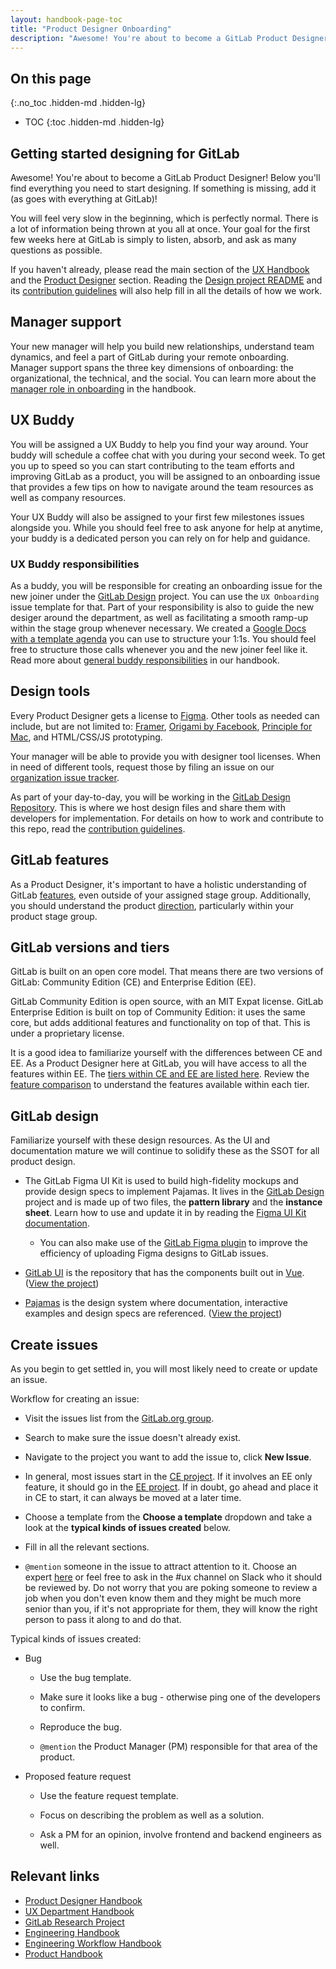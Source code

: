 ```yaml
---
layout: handbook-page-toc
title: "Product Designer Onboarding"
description: "Awesome! You're about to become a GitLab Product Designer! Below you'll find everything you need to start designing."
---
```


## On this page
{:.no_toc .hidden-md .hidden-lg}

- TOC
{:toc .hidden-md .hidden-lg}

## Getting started designing for GitLab

Awesome! You're about to become a GitLab Product Designer!
Below you'll find everything you need to start designing.
If something is missing, add it (as goes with everything at GitLab)!

You will feel very slow in the beginning, which is perfectly normal. There is a lot of information being thrown at you all at once. Your goal for the first few weeks here at GitLab is simply to listen, absorb, and ask as many questions as possible. 

If you haven't already, please read the main section of the [UX Handbook](/handbook/product/ux/) and the [Product Designer](/handbook/product/ux/product-designer/) section. Reading the [Design project README](https://gitlab.com/gitlab-org/gitlab-design/blob/master/README.md) and its [contribution guidelines][gitlab-design-contrib] will also help fill in all the details of how we work.

## Manager support

Your new manager will help you build new relationships, understand team dynamics, and feel a part of GitLab during your remote onboarding. Manager support spans the three key dimensions of onboarding: the organizational, the technical, and the social. You can learn more about the [manager role in onboarding](/company/culture/all-remote/onboarding/#the-managers-role-in-onboarding) in the handbook.

## UX Buddy

You will be assigned a UX Buddy to help you find your way around. Your buddy will schedule a coffee chat with you during your second week. To get you up to speed so you can start contributing to the team efforts and improving GitLab as a product, you will be assigned to an onboarding issue that provides a few tips on how to navigate around the team resources as well as company resources.

Your UX Buddy will also be assigned to your first few milestones issues alongside you. While you should feel free to ask anyone for help at anytime, your buddy is a dedicated person you can rely on for help and guidance.

### UX Buddy responsibilities

As a buddy, you will be responsible for creating an onboarding issue for the new joiner under the [GitLab Design][gitlab-design] project. You can use the `UX Onboarding` issue template for that. Part of your responsibility is also to guide the new desiger around the department, as well as facilitating a smooth ramp-up within the stage group whenever necessary. We created a [Google Docs with a template agenda](https://drive.google.com/drive/u/1/search?q=UX%20Buddy%20(template)) you can use to structure your 1:1s. You should feel free to structure those calls whenever you and the new joiner feel like it. Read more about [general buddy responsibilities](/handbook/people-group/general-onboarding/onboarding-buddies/) in our handbook.

## Design tools

Every Product Designer gets a license to [Figma](https://www.figma.com/). Other tools as needed can include,
but are not limited to: [Framer](https://framer.com/), [Origami by Facebook](http://origami.design/),
[Principle for Mac](http://principleformac.com/), and HTML/CSS/JS prototyping.

Your manager will be able to provide you with designer tool licenses. When in need of different tools, request those by filing an issue on our
[organization issue tracker](https://gitlab.com/gitlab-com/organization/issues).

As part of your day-to-day, you will be working in the [GitLab Design Repository][gitlab-design]. This is where we host design files and share them with developers for implementation. For details on how to work and contribute to this repo, read the [contribution guidelines][gitlab-design-contrib]. 

## GitLab features

As a Product Designer, it's important to have a holistic understanding of GitLab [features](/features/), even outside of your assigned stage group. Additionally, you should understand the product [direction](/direction/), particularly within your product stage group.

## GitLab versions and tiers

GitLab is built on an open core model. That means there are two versions of GitLab: Community Edition (CE) and Enterprise Edition (EE).

GitLab Community Edition is open source, with an MIT Expat license. GitLab Enterprise Edition is built on top of Community Edition: it uses the same core, but adds additional features and functionality on top of that. This is under a proprietary license.

It is a good idea to familiarize yourself with the differences between CE and EE. As a Product Designer here at GitLab, you will have access to all the features within EE. The [tiers within CE and EE are listed here](/handbook/marketing/brand-and-product-marketing/product-and-solution-marketing/tiers/). Review the [feature comparison](/pricing/feature-comparison/) to understand the features available within each tier.

## GitLab design

Familiarize yourself with these design resources. As the UI and documentation mature we will continue to solidify these as the SSOT for all product design.

* The GitLab Figma UI Kit is used to build high-fidelity mockups and provide design specs to implement Pajamas. It lives in the [GitLab Design][gitlab-design] project and is made up of two files, the **pattern library** and the **instance sheet**. Learn how to use and update it in by reading the [Figma UI Kit documentation](https://gitlab.com/gitlab-org/gitlab-services/design.gitlab.com/-/blob/main/doc/pajamas-ui-kit.md). 
    * You can also make use of the [GitLab Figma plugin](https://www.figma.com/community/plugin/860845891704482356/GitLab) to improve the efficiency of uploading Figma designs to GitLab issues.

* [GitLab UI](https://gitlab-org.gitlab.io/gitlab-ui/) is the repository that has the components built out in [Vue](https://vuejs.org/). ([View the project](https://gitlab.com/gitlab-org/gitlab-ui))

* [Pajamas](https://design.gitlab.com) is the design system where documentation, interactive examples and design specs are referenced. ([View the project](https://gitlab.com/gitlab-org/gitlab-services/design.gitlab.com))

## Create issues
As you begin to get settled in, you will most likely need to create or update an issue.

Workflow for creating an issue:

* Visit the issues list from the [GitLab.org group](https://gitlab.com/groups/gitlab-org/-/issues).

* Search to make sure the issue doesn't already exist.

* Navigate to the project you want to add the issue to, click **New Issue**.

* In general, most issues start in the [CE project](https://gitlab.com/gitlab-org/gitlab-ce). If it involves an EE only feature, it should go in the [EE project](https://gitlab.com/gitlab-org/gitlab-ee). If in doubt, go ahead and place it in CE to start, it can always be moved at a later time.

* Choose a template from the **Choose a template** dropdown and take a look at the **typical kinds of issues created** below.

* Fill in all the relevant sections.

* `@mention` someone in the issue to attract attention to it. Choose an expert [here](/company/team/) or feel free to ask in the #ux channel on Slack who it should be reviewed by. Do not worry that you are poking someone to review a job when you don't even know them and they might be much more senior than you, if it's not appropriate for them, they will know the right person to pass it along to and do that.

Typical kinds of issues created:

* Bug

    * Use the bug template.
    
    * Make sure it looks like a bug - otherwise ping one of the developers to confirm.

    * Reproduce the bug.

    * `@mention` the Product Manager (PM) responsible for that area of the product.

* Proposed feature request

    * Use the feature request template.

    * Focus on describing the problem as well as a solution.

    * Ask a PM for an opinion, involve frontend and backend engineers as well.

## Relevant links

- [Product Designer Handbook](/handbook/product/ux/product-designer/)
- [UX Department Handbook](/handbook/product/ux/)
- [GitLab Research Project](https://gitlab.com/gitlab-org/ux-research)
- [Engineering Handbook](/handbook/engineering/)
- [Engineering Workflow Handbook](/handbook/engineering/workflow/)
- [Product Handbook](/handbook/product/)

[gitlab-design]: https://gitlab.com/gitlab-org/gitlab-design
[gitlab-design-contrib]: https://gitlab.com/gitlab-org/gitlab-design/blob/master/CONTRIBUTING.md
